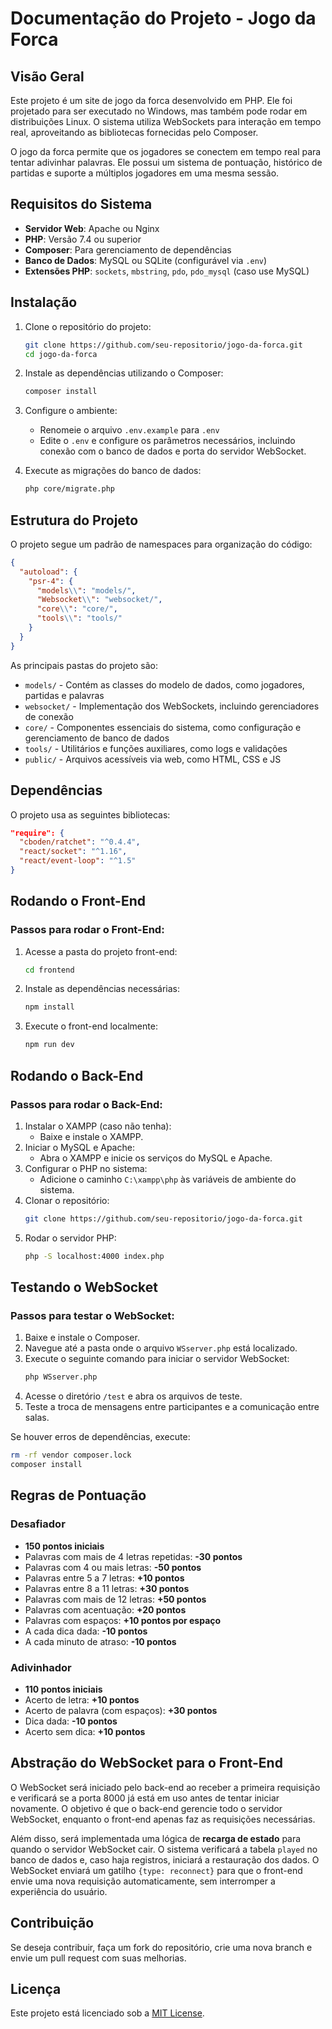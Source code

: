# Documentação do Projeto - Jogo da Forca

## Visão Geral

Este projeto é um site de jogo da forca desenvolvido em PHP. Ele foi projetado para ser executado no Windows, mas também pode rodar em distribuições Linux. O sistema utiliza WebSockets para interação em tempo real, aproveitando as bibliotecas fornecidas pelo Composer.

O jogo da forca permite que os jogadores se conectem em tempo real para tentar adivinhar palavras. Ele possui um sistema de pontuação, histórico de partidas e suporte a múltiplos jogadores em uma mesma sessão.

## Requisitos do Sistema

- **Servidor Web**: Apache ou Nginx
- **PHP**: Versão 7.4 ou superior
- **Composer**: Para gerenciamento de dependências
- **Banco de Dados**: MySQL ou SQLite (configurável via `.env`)
- **Extensões PHP**: `sockets`, `mbstring`, `pdo`, `pdo_mysql` (caso use MySQL)

## Instalação

1. Clone o repositório do projeto:

   ```sh
   git clone https://github.com/seu-repositorio/jogo-da-forca.git
   cd jogo-da-forca
   ```

2. Instale as dependências utilizando o Composer:

   ```sh
   composer install
   ```

3. Configure o ambiente:

   - Renomeie o arquivo `.env.example` para `.env`
   - Edite o `.env` e configure os parâmetros necessários, incluindo conexão com o banco de dados e porta do servidor WebSocket.

4. Execute as migrações do banco de dados:

   ```sh
   php core/migrate.php
   ```

## Estrutura do Projeto

O projeto segue um padrão de namespaces para organização do código:

```json
{
  "autoload": {
    "psr-4": {
      "models\\": "models/",
      "Websocket\\": "websocket/",
      "core\\": "core/",
      "tools\\": "tools/"
    }
  }
}
```

As principais pastas do projeto são:

- `models/` - Contém as classes do modelo de dados, como jogadores, partidas e palavras
- `websocket/` - Implementação dos WebSockets, incluindo gerenciadores de conexão
- `core/` - Componentes essenciais do sistema, como configuração e gerenciamento de banco de dados
- `tools/` - Utilitários e funções auxiliares, como logs e validações
- `public/` - Arquivos acessíveis via web, como HTML, CSS e JS

## Dependências

O projeto usa as seguintes bibliotecas:

```json
"require": {
  "cboden/ratchet": "^0.4.4",
  "react/socket": "^1.16",
  "react/event-loop": "^1.5"
}
```

## Rodando o Front-End

### Passos para rodar o Front-End:

1. Acesse a pasta do projeto front-end:
   ```sh
   cd frontend
   ```
2. Instale as dependências necessárias:
   ```sh
   npm install
   ```
3. Execute o front-end localmente:
   ```sh
   npm run dev
   ```

## Rodando o Back-End

### Passos para rodar o Back-End:

1. Instalar o XAMPP (caso não tenha):
   - Baixe e instale o XAMPP.
2. Iniciar o MySQL e Apache:
   - Abra o XAMPP e inicie os serviços do MySQL e Apache.
3. Configurar o PHP no sistema:
   - Adicione o caminho `C:\xampp\php` às variáveis de ambiente do sistema.
4. Clonar o repositório:
   ```sh
   git clone https://github.com/seu-repositorio/jogo-da-forca.git
   ```
5. Rodar o servidor PHP:
   ```sh
   php -S localhost:4000 index.php
   ```

## Testando o WebSocket

### Passos para testar o WebSocket:

1. Baixe e instale o Composer.
2. Navegue até a pasta onde o arquivo `WSserver.php` está localizado.
3. Execute o seguinte comando para iniciar o servidor WebSocket:
   ```sh
   php WSserver.php
   ```
4. Acesse o diretório `/test` e abra os arquivos de teste.
5. Teste a troca de mensagens entre participantes e a comunicação entre salas.

Se houver erros de dependências, execute:

```sh
rm -rf vendor composer.lock
composer install
```

## Regras de Pontuação

### Desafiador

- **150 pontos iniciais**
- Palavras com mais de 4 letras repetidas: **-30 pontos**
- Palavras com 4 ou mais letras: **-50 pontos**
- Palavras entre 5 a 7 letras: **+10 pontos**
- Palavras entre 8 a 11 letras: **+30 pontos**
- Palavras com mais de 12 letras: **+50 pontos**
- Palavras com acentuação: **+20 pontos**
- Palavras com espaços: **+10 pontos por espaço**
- A cada dica dada: **-10 pontos**
- A cada minuto de atraso: **-10 pontos**

### Adivinhador

- **110 pontos iniciais**
- Acerto de letra: **+10 pontos**
- Acerto de palavra (com espaços): **+30 pontos**
- Dica dada: **-10 pontos**
- Acerto sem dica: **+10 pontos**

## Abstração do WebSocket para o Front-End

O WebSocket será iniciado pelo back-end ao receber a primeira requisição e verificará se a porta 8000 já está em uso antes de tentar iniciar novamente. O objetivo é que o back-end gerencie todo o servidor WebSocket, enquanto o front-end apenas faz as requisições necessárias.

Além disso, será implementada uma lógica de **recarga de estado** para quando o servidor WebSocket cair. O sistema verificará a tabela `played` no banco de dados e, caso haja registros, iniciará a restauração dos dados. O WebSocket enviará um gatilho `{type: reconnect}` para que o front-end envie uma nova requisição automaticamente, sem interromper a experiência do usuário.

## Contribuição

Se deseja contribuir, faça um fork do repositório, crie uma nova branch e envie um pull request com suas melhorias.

## Licença

Este projeto está licenciado sob a [MIT License](LICENSE).

